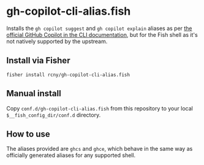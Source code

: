 # gh-copilot-cli-alias.fish

Installs the `gh copilot suggest` and `gh copilot explain` aliases as per [the official GitHub Copilot in the CLI documentation](https://docs.github.com/en/copilot/github-copilot-in-the-cli/using-github-copilot-in-the-cli#setting-up-aliases-for-copilot-in-the-cli), but for the Fish shell as it's not natively supported by the upstream.

## Install via Fisher

```
fisher install rcny/gh-copilot-cli-alias.fish
```

## Manual install

Copy `conf.d/gh-copilot-cli-alias.fish` from this repository to your local `$__fish_config_dir/conf.d` directory.

## How to use

The aliases provided are `ghcs` and `ghce`, which behave in the same way as officially generated aliases for any supported shell.
